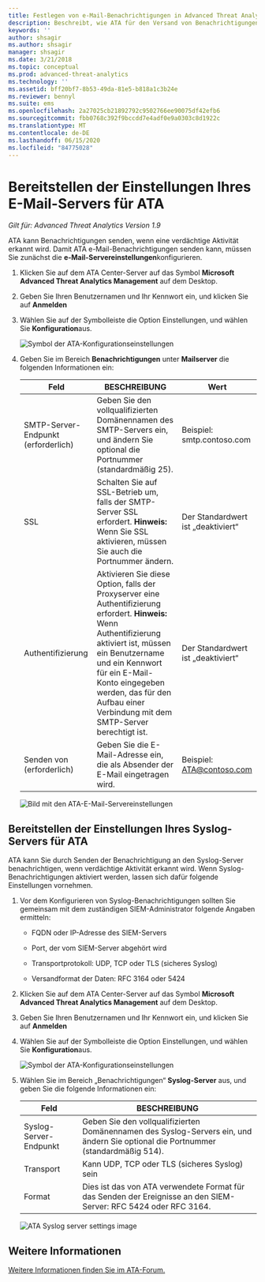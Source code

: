 ```yaml
---
title: Festlegen von e-Mail-Benachrichtigungen in Advanced Threat Analytics
description: Beschreibt, wie ATA für den Versand von Benachrichtigungen (per E-Mail oder ATA-Ereignisweiterleitung) bei verdächtigen Aktivitäten konfiguriert werden kann
keywords: ''
author: shsagir
ms.author: shsagir
manager: shsagir
ms.date: 3/21/2018
ms.topic: conceptual
ms.prod: advanced-threat-analytics
ms.technology: ''
ms.assetid: bff20bf7-8b53-49da-81e5-b818a1c3b24e
ms.reviewer: bennyl
ms.suite: ems
ms.openlocfilehash: 2a27025cb21892792c9502766ee90075df42efb6
ms.sourcegitcommit: fbb0768c392f9bccdd7e4adf0e9a0303c8d1922c
ms.translationtype: MT
ms.contentlocale: de-DE
ms.lasthandoff: 06/15/2020
ms.locfileid: "84775028"
---
```

# <a name="provide-ata-with-your-email-server-settings"></a>Bereitstellen der Einstellungen Ihres E-Mail-Servers für ATA

*Gilt für: Advanced Threat Analytics Version 1.9*

ATA kann Benachrichtigungen senden, wenn eine verdächtige Aktivität erkannt wird. Damit ATA e-Mail-Benachrichtigungen senden kann, müssen Sie zunächst die **e-Mail-Servereinstellungen**konfigurieren.

1. Klicken Sie auf dem ATA Center-Server auf das Symbol **Microsoft Advanced Threat Analytics Management** auf dem Desktop.

2. Geben Sie Ihren Benutzernamen und Ihr Kennwort ein, und klicken Sie auf **Anmelden**

3. Wählen Sie auf der Symbolleiste die Option Einstellungen, und wählen Sie **Konfiguration**aus.

   ![Symbol der ATA-Konfigurationseinstellungen](media/ATA-config-icon.png)

4. Geben Sie im Bereich **Benachrichtigungen** unter **Mailserver** die folgenden Informationen ein:


   |              Feld              |                                                                                                 BESCHREIBUNG                                                                                                  |               Wert                |
   |---------------------------------|--------------------------------------------------------------------------------------------------------------------------------------------------------------------------------------------------------------|------------------------------------|
   | SMTP-Server-Endpunkt (erforderlich) |                                                            Geben Sie den vollqualifizierten Domänennamen des SMTP-Servers ein, und ändern Sie optional die Portnummer (standardmäßig 25).                                                            | Beispiel:<br />smtp.contoso.com |
   |               SSL               |                                              Schalten Sie auf SSL-Betrieb um, falls der SMTP-Server SSL erfordert. **Hinweis:** Wenn Sie SSL aktivieren, müssen Sie auch die Portnummer ändern.                                               |        Der Standardwert ist „deaktiviert“         |
   |         Authentifizierung          | Aktivieren Sie diese Option, falls der Proxyserver eine Authentifizierung erfordert. **Hinweis:** Wenn Authentifizierung aktiviert ist, müssen ein Benutzername und ein Kennwort für ein E-Mail-Konto eingegeben werden, das für den Aufbau einer Verbindung mit dem SMTP-Server berechtigt ist. |        Der Standardwert ist „deaktiviert“         |
   |      Senden von (erforderlich)       |                                                                        Geben Sie die E-Mail-Adresse ein, die als Absender der E-Mail eingetragen wird.                                                                         | Beispiel:<br />ATA@contoso.com  |

   ![Bild mit den ATA-E-Mail-Servereinstellungen](media/ata-email-server.png)

## <a name="provide-ata-with-your-syslog-server-settings"></a>Bereitstellen der Einstellungen Ihres Syslog-Servers für ATA
ATA kann Sie durch Senden der Benachrichtigung an den Syslog-Server benachrichtigen, wenn verdächtige Aktivität erkannt wird. Wenn Syslog-Benachrichtigungen aktiviert werden, lassen sich dafür folgende Einstellungen vornehmen.

1. Vor dem Konfigurieren von Syslog-Benachrichtigungen sollten Sie gemeinsam mit dem zuständigen SIEM-Administrator folgende Angaben ermitteln:

   -   FQDN oder IP-Adresse des SIEM-Servers

   -   Port, der vom SIEM-Server abgehört wird

   -   Transportprotokoll: UDP, TCP oder TLS (sicheres Syslog)

   -   Versandformat der Daten: RFC 3164 oder 5424

2. Klicken Sie auf dem ATA Center-Server auf das Symbol **Microsoft Advanced Threat Analytics Management** auf dem Desktop.

3. Geben Sie Ihren Benutzernamen und Ihr Kennwort ein, und klicken Sie auf **Anmelden**

4. Wählen Sie auf der Symbolleiste die Option Einstellungen, und wählen Sie **Konfiguration**aus.

   ![Symbol der ATA-Konfigurationseinstellungen](media/ATA-config-icon.png)

5. Wählen Sie im Bereich „Benachrichtigungen“ **Syslog-Server** aus, und geben Sie die folgende Informationen ein:

   |Feld|BESCHREIBUNG|
   |---------|---------------|
   |Syslog-Server-Endpunkt|Geben Sie den vollqualifizierten Domänennamen des Syslog-Servers ein, und ändern Sie optional die Portnummer (standardmäßig 514).|
   |Transport|Kann UDP, TCP oder TLS (sicheres Syslog) sein|
   |Format|Dies ist das von ATA verwendete Format für das Senden der Ereignisse an den SIEM-Server: RFC 5424 oder RFC 3164.|

   ![ATA Syslog server settings image](media/ata-syslog-server-settings.png)



## <a name="see-also"></a>Weitere Informationen
[Weitere Informationen finden Sie im ATA-Forum.](https://social.technet.microsoft.com/Forums/security/home?forum=mata)
